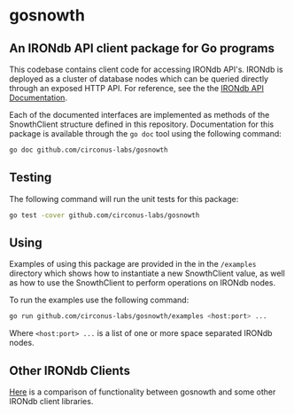 # gosnowth

## An IRONdb API client package for Go programs

This codebase contains client code for accessing IRONdb API's. IRONdb is
deployed as a cluster of database nodes which can be queried directly through
an exposed HTTP API. For reference, see the the
[IRONdb API Documentation](https://github.com/circonus/irondb-docs/blob/master/api.md).

Each of the documented interfaces are implemented as methods of the SnowthClient
structure defined in this repository. Documentation for this package is
available through the `go doc` tool using the following command:

``` bash
go doc github.com/circonus-labs/gosnowth
```

## Testing

The following command will run the unit tests for this package:

``` bash
go test -cover github.com/circonus-labs/gosnowth
```

## Using

Examples of using this package are provided in the in the `/examples` directory
which shows how to instantiate a new SnowthClient value, as well as how to use
the SnowthClient to perform operations on IRONdb nodes.

To run the examples use the following command:

``` bash
go run github.com/circonus-labs/gosnowth/examples <host:port> ...
```

Where `<host:port> ...` is a list of one or more space separated IRONdb nodes.

## Other IRONdb Clients

[Here](docs/SnowthClients.md) is a comparison of functionality between gosnowth
and some other IRONdb client libraries.
